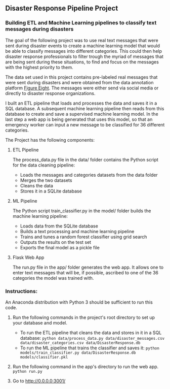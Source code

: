 ## Disaster Response Pipeline Project
### Building ETL and Machine Learning pipelines to classify text messages during disasters

The goal of the following project was to use real text messages that were sent during disaster events to create a machine learning model that would be able to classify messages into different categories. This could then help disaster response professionals to filter trough the myriad of messages that are being sent during these situations, to find and focus on the messages with the highest priority to them.

The data set used in this project contains pre-labeled real messages that were sent during disasters and were obtained from the data annotation platform [Figure Eight](https://www.figure-eight.com/). The messages were either send via social media or directly to disaster response organizations.

I built an ETL pipeline that loads and processes the data and saves it in a SQL database. A subsequent machine learning pipeline then reads from this database to create and save a supervised machine learning model. In the last step a web app is being generated that uses this model, so that an emergency worker can input a new message to be classified for 36 different categories.

The Project has the following components:

1. ETL Pipeline

    The process_data.py file in the data/ folder contains the Python script for the data cleaning pipeline:

    - Loads the messages and categories datasets from the data folder
    - Merges the two datasets
    - Cleans the data
    - Stores it in a SQLite database


2. ML Pipeline

    The Python script train_classifier.py in the model/ folder builds the machine learning pipeline:

    - Loads data from the SQLite database
    - Builds a text processing and machine learning pipeline
    - Trains and tunes a random forest classifier using grid search
    - Outputs the results on the test set
    - Exports the final model as a pickle file


3. Flask Web App

    The run.py file in the app/ folder generates the web app. It allows one to enter text messages that will be, if possible, ascribed to one of the 36 categories the model was trained with.

### Instructions:

An Anaconda distribution with Python 3 should be sufficient to run this code.

1. Run the following commands in the project's root directory to set up your database and model.

    - To run the ETL pipeline that cleans the data and stores in it in a SQL database:
        `python data/process_data.py data/disaster_messages.csv data/disaster_categories.csv data/DisasterResponse.db`
    - To run the ML pipeline that trains the classifier and saves it:
        `python models/train_classifier.py data/DisasterResponse.db models/classifier.pkl`

2. Run the following command in the app's directory to run the web app.
    `python run.py`

3. Go to http://0.0.0.0:3001/
